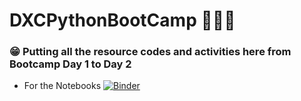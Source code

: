 # DXCPythonBootCamp 🐍👨‍💻

### 😁 Putting all the resource codes and activities here from Bootcamp Day 1 to Day 2
 - For the Notebooks [![Binder](https://mybinder.org/badge_logo.svg)](https://mybinder.org/v2/gh/ninjakwarl/DXCPythonBootCamp/main?filepath=notebooks)
